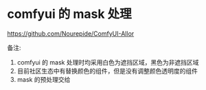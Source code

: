 # comfyui 的 mask 处理
https://github.com/Nourepide/ComfyUI-Allor

备注: 
1. comfyui 的 mask 处理时均采用白色为遮挡区域，黑色为非遮挡区域  
1. 目前社区生态中有替换颜色的组件，但是没有调整颜色透明度的组件  
1. mask 的预处理交给

